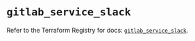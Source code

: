 # `gitlab_service_slack`

Refer to the Terraform Registry for docs: [`gitlab_service_slack`](https://registry.terraform.io/providers/gitlabhq/gitlab/16.8.0/docs/resources/service_slack).

